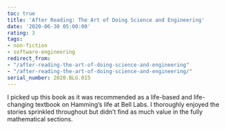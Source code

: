 ```yaml
---
toc: true
title: 'After Reading: The Art of Doing Science and Engineering'
date: '2020-06-30 05:00:00'
rating: 3
tags:
- non-fiction
- software-engineering
redirect_from:
- "/after-reading-the-art-of-doing-science-and-engineering"
- "/after-reading-the-art-of-doing-science-and-engineering/"
serial_number: 2020.BLG.015
---
```

I picked up this book as it was recommended as a life-based and life-changing textbook on Hamming’s life at Bell Labs. I thoroughly enjoyed the stories sprinkled throughout but didn’t find as much value in the fully mathematical sections.

